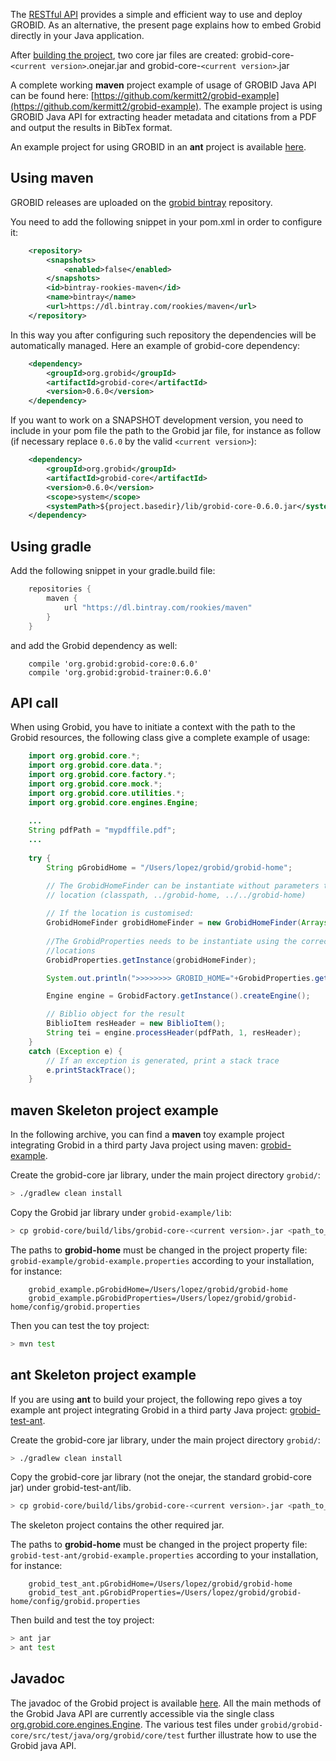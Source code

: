 The [RESTful API](Grobid-service.md) provides a simple and efficient way to use and deploy GROBID. 
As an alternative, the present page explains how to embed Grobid directly in your Java application. 

After [building the project](Install-Grobid.md), two core jar files are created: grobid-core-`<current version>`.onejar.jar 
and grobid-core-`<current version>`.jar
	
A complete working **maven** project example of usage of GROBID Java API can be found here: [https://github.com/kermitt2/grobid-example](https://github.com/kermitt2/grobid-example). 
The example project is using GROBID Java API for extracting header metadata and citations from a PDF and output the results in BibTex format.  

An example project for using GROBID in an **ant** project is available [here](https://github.com/kermitt2/grobid-test-ant).

## Using maven

GROBID releases are uploaded on the [grobid bintray](https://bintray.com/rookies/maven/grobid) repository. 

You need to add the following snippet in your pom.xml in order to configure it:

```xml
    <repository>
        <snapshots>
            <enabled>false</enabled>
        </snapshots>
        <id>bintray-rookies-maven</id>
        <name>bintray</name>
        <url>https://dl.bintray.com/rookies/maven</url>
    </repository>               
```
  

In this way you after configuring such repository the dependencies will be automatically managed.
Here an example of grobid-core dependency: 
```xml
	<dependency>
	    <groupId>org.grobid</groupId>
	    <artifactId>grobid-core</artifactId>
	    <version>0.6.0</version>
	</dependency>
```
 
If you want to work on a SNAPSHOT development version, you need to include in your pom file the path to the Grobid jar file, 
for instance as follow (if necessary replace `0.6.0` by the valid `<current version>`):

```xml
	<dependency>
	    <groupId>org.grobid</groupId>
	    <artifactId>grobid-core</artifactId>
	    <version>0.6.0</version>
	    <scope>system</scope>
	    <systemPath>${project.basedir}/lib/grobid-core-0.6.0.jar</systemPath>
	</dependency>
```

## Using gradle

Add the following snippet in your gradle.build file: 

```groovy
    repositories { 
        maven { 
            url "https://dl.bintray.com/rookies/maven" 
        } 
    }
```

and add the Grobid dependency as well: 
```
    compile 'org.grobid:grobid-core:0.6.0'
    compile 'org.grobid:grobid-trainer:0.6.0'
```


## API call

When using Grobid, you have to initiate a context with the path to the Grobid resources, the following class give a complete example of usage:

```java
    import org.grobid.core.*;
    import org.grobid.core.data.*;
    import org.grobid.core.factory.*;
    import org.grobid.core.mock.*;
    import org.grobid.core.utilities.*;
    import org.grobid.core.engines.Engine;
    
	...
    String pdfPath = "mypdffile.pdf";
    ...
	
	try {
		String pGrobidHome = "/Users/lopez/grobid/grobid-home";

	    // The GrobidHomeFinder can be instantiate without parameters to verify the grobid home in the standard
	    // location (classpath, ../grobid-home, ../../grobid-home)
	    
	    // If the location is customised: 
	    GrobidHomeFinder grobidHomeFinder = new GrobidHomeFinder(Arrays.asList(pGrobidHome));		
	    
	    //The GrobidProperties needs to be instantiate using the correct grobidHomeFinder or it will use the default 
	    //locations
		GrobidProperties.getInstance(grobidHomeFinder);

		System.out.println(">>>>>>>> GROBID_HOME="+GrobidProperties.get_GROBID_HOME_PATH());

		Engine engine = GrobidFactory.getInstance().createEngine();

		// Biblio object for the result
		BiblioItem resHeader = new BiblioItem();
		String tei = engine.processHeader(pdfPath, 1, resHeader);
	} 
	catch (Exception e) {
		// If an exception is generated, print a stack trace
		e.printStackTrace();
	} 
```



## maven Skeleton project example

In the following archive, you can find a __maven__ toy example project integrating Grobid in a third party Java project using maven: [grobid-example](https://github.com/kermitt2/grobid-example). 

Create the grobid-core jar library, under the main project directory `grobid/`:
```bash
> ./gradlew clean install 
```

Copy the Grobid jar library under `grobid-example/lib`:

```bash
> cp grobid-core/build/libs/grobid-core-<current version>.jar <path_to_grobid_example>/grobid-example/lib
```

The paths to __grobid-home__ must be changed in the project property file:  `grobid-example/grobid-example.properties` according to your installation, for instance: 

		grobid_example.pGrobidHome=/Users/lopez/grobid/grobid-home
		grobid_example.pGrobidProperties=/Users/lopez/grobid/grobid-home/config/grobid.properties

Then you can test the toy project:
```bash
> mvn test
```

## ant Skeleton project example

If you are using __ant__ to build your project, the following repo gives a toy example ant project integrating Grobid in a third party Java project: [grobid-test-ant](https://github.com/kermitt2/grobid-test-ant). 

Create the grobid-core jar library, under the main project directory `grobid/`:
```bash
> ./gradlew clean install 
```

Copy the grobid-core jar library (not the onejar, the standard grobid-core jar) under grobid-test-ant/lib. 
```bash
> cp grobid-core/build/libs/grobid-core-<current version>.jar <path_to_grobid_test>/grobid-test-ant/lib
```
The skeleton project contains the other required jar. 

The paths to __grobid-home__ must be changed in the project property file:  `grobid-test-ant/grobid-example.properties` according to your installation, for instance: 

		grobid_test_ant.pGrobidHome=/Users/lopez/grobid/grobid-home
		grobid_test_ant.pGrobidProperties=/Users/lopez/grobid/grobid-home/config/grobid.properties

Then build and test the toy project:
```bash
> ant jar
> ant test
```

## Javadoc

The javadoc of the Grobid project is available [here](http://grobid.github.io/). All the main methods of the Grobid Java API are currently accessible via the single class [org.grobid.core.engines.Engine](http://grobid.github.io/grobid-core/org/grobid/core/engines/Engine.html). The various test files under `grobid/grobid-core/src/test/java/org/grobid/core/test` further illustrate how to use the Grobid java API.
